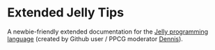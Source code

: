 # Extended Jelly Tips

A newbie-friendly extended documentation for the [Jelly programming language](https://github.com/DennisMitchell/jelly) (created by Github user / PPCG moderator [Dennis](https://github.com/DennisMitchell)).
